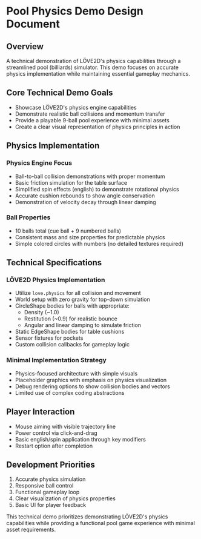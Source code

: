 # Pool Physics Demo Design Document

## Overview
A technical demonstration of LÖVE2D's physics capabilities through a streamlined pool (billiards) simulator. This demo focuses on accurate physics implementation while maintaining essential gameplay mechanics.

## Core Technical Demo Goals
- Showcase LÖVE2D's physics engine capabilities
- Demonstrate realistic ball collisions and momentum transfer
- Provide a playable 9-ball pool experience with minimal assets
- Create a clear visual representation of physics principles in action

## Physics Implementation

### Physics Engine Focus
- Ball-to-ball collision demonstrations with proper momentum
- Basic friction simulation for the table surface
- Simplified spin effects (english) to demonstrate rotational physics
- Accurate cushion rebounds to show angle conservation
- Demonstration of velocity decay through linear damping

### Ball Properties
- 10 balls total (cue ball + 9 numbered balls)
- Consistent mass and size properties for predictable physics
- Simple colored circles with numbers (no detailed textures required)

## Technical Specifications

### LÖVE2D Physics Implementation
- Utilize `love.physics` for all collision and movement
- World setup with zero gravity for top-down simulation
- CircleShape bodies for balls with appropriate:
  - Density (~1.0)
  - Restitution (~0.9) for realistic bounce
  - Angular and linear damping to simulate friction
- Static EdgeShape bodies for table cushions
- Sensor fixtures for pockets
- Custom collision callbacks for gameplay logic

### Minimal Implementation Strategy
- Physics-focused architecture with simple visuals
- Placeholder graphics with emphasis on physics visualization
- Debug rendering options to show collision bodies and vectors
- Limited use of complex coding abstractions

## Player Interaction
- Mouse aiming with visible trajectory line
- Power control via click-and-drag
- Basic english/spin application through key modifiers
- Restart option after completion

## Development Priorities
1. Accurate physics simulation
2. Responsive ball control
3. Functional gameplay loop
4. Clear visualization of physics properties
5. Basic UI for player feedback

This technical demo prioritizes demonstrating LÖVE2D's physics capabilities while providing a functional pool game experience with minimal asset requirements.
